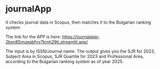 # journalApp
It checks journal data in Scopus, then matches it to the Bulgarian ranking system.


The link for the APP is here:
https://journalapp-2bsn85mueabfyv7kmh29ti.streamlit.app/

The input is by ISSN/Journal name. 
The output gives you the SJR for 2023, Subject Area in Scopus, SJR Quartile for 2023 and Professional Area, according to the Bulgarian ranking system as of year 2025.


